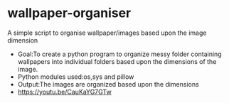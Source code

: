 # wallpaper-organiser
A simple script to organise wallpaper/images based upon the image dimension

* Goal:To create a python program to organize messy folder containing wallpapers into individual folders based upon the dimensions of the image.
* Python modules used:os,sys and pillow
* Output:The images are organized based upon the dimensions
* https://youtu.be/CauKaYG7GTw